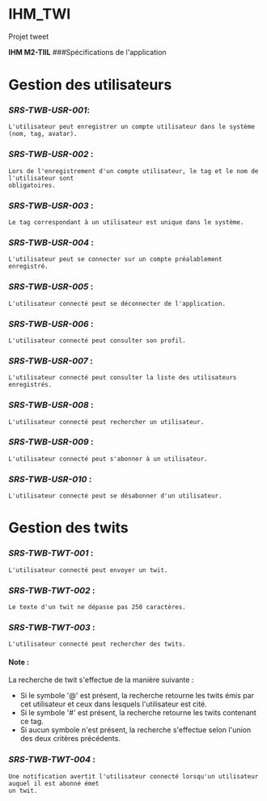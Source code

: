 # IHM_TWI
Projet tweet

**IHM M2-TIIL**
###Spécifications de l'application

# Gestion des utilisateurs

### ***SRS-TWB-USR-001***:
```
L'utilisateur peut enregistrer un compte utilisateur dans le système (nom, tag, avatar).
``` 

### ***SRS-TWB-USR-002*** :
```
Lors de l'enregistrement d'un compte utilisateur, le tag et le nom de l'utilisateur sont
obligatoires.
```
### ***SRS-TWB-USR-003*** :
```
Le tag correspondant à un utilisateur est unique dans le système.
```
### ***SRS-TWB-USR-004*** :
```
L'utilisateur peut se connecter sur un compte préalablement enregistré.
```
### ***SRS-TWB-USR-005*** :
```
L'utilisateur connecté peut se déconnecter de l'application.
```
### ***SRS-TWB-USR-006*** :
```
L'utilisateur connecté peut consulter son profil.
```
### ***SRS-TWB-USR-007*** :
```
L'utilisateur connecté peut consulter la liste des utilisateurs enregistrés.
```
### ***SRS-TWB-USR-008*** :
```
L'utilisateur connecté peut rechercher un utilisateur.
```
### ***SRS-TWB-USR-009*** :
```
L'utilisateur connecté peut s'abonner à un utilisateur.
```
### ***SRS-TWB-USR-010*** :
```
L'utilisateur connecté peut se désabonner d'un utilisateur.
```

# Gestion des twits

### ***SRS-TWB-TWT-001*** :
```
L'utilisateur connecté peut envoyer un twit.
```
### ***SRS-TWB-TWT-002*** :
```
Le texte d'un twit ne dépasse pas 250 caractères.
```
### ***SRS-TWB-TWT-003*** :
```
L'utilisateur connecté peut rechercher des twits.
```
#### Note :
La recherche de twit s'effectue de la manière suivante :
- Si le symbole '@' est présent, la recherche retourne les twits émis par cet utilisateur et ceux
dans lesquels l'utilisateur est cité.
- Si le symbole '#' est présent, la recherche retourne les twits contenant ce tag.
- Si aucun symbole n'est présent, la recherche s'effectue selon l'union des deux critères
précédents.
### ***SRS-TWB-TWT-004*** :
```
Une notification avertit l'utilisateur connecté lorsqu'un utilisateur auquel il est abonné émet
un twit.
```
